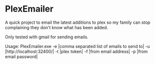 # PlexEmailer
A quick project to email the latest additions to plex so my family can stop complaining they don't know what has been added.

Only tested with gmail for sending emails.

Usage:
PlexEmailer.exe -e |comma separated list of emails to send to| -u |http://localhost:32400/| -t |plex token| -f |from email address| -p |from email password|

